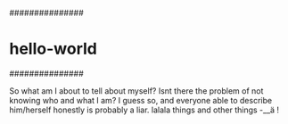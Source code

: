 
###############
# hello-world #
###############


So what am I about to tell about myself? Isnt there the problem of not knowing who and what I am? I guess so, and everyone able to describe him/herself honestly is probably a liar. lalala things and other things -__ä !
